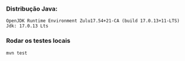 ### Distribução Java: 
`OpenJDK Runtime Environment Zulu17.54+21-CA (build 17.0.13+11-LTS)`
<br>
`Jdk: 17.0.13 Lts`

### Rodar os testes locais
`mvn test`
